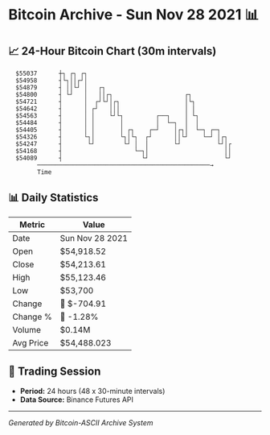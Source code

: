# Bitcoin Archive - Sun Nov 28 2021 📊

## 📈 24-Hour Bitcoin Chart (30m intervals)

```
  $55037      ┼┐ ┌┐ ┌┐                                         
  $54958      ┤└┐││┌┘│                                         
  $54879      ┤ ││└┘ │   ┌┐                                    
  $54800      ┤ └┘   │   ││┌┐                    ┌┐            
  $54721      ┤      │  ┌┘└┘│┌┐                  │└┐           
  $54642      ┤      │ ┌┘   │││                  │ │           
  $54563      ┤      │ │    └┘└┐         ┌──┐    │ └┐          
  $54484      ┤      │ │       │         │  └─┐  │  │          
  $54405      ┤      │ │       │ ┌┐    ┌─┘    │┌┐│  └─┐ ┌─┐    
  $54326      ┤      └┐│       └┐│└┐  ┌┘      ││└┘    └─┘ │┌┐  
  $54247      ┤       └┘        └┘ │  │       └┘          └┘│┌ 
  $54168      ┤                    └─┐│                     ││ 
  $54089      ┤                      └┘                     └┘ 
        ────────────────────────────────────────────────→
        Time
```

## 📊 Daily Statistics

| Metric | Value |
|--------|-------|
| Date | Sun Nov 28 2021 |
| Open | $54,918.52 |
| Close | $54,213.61 |
| High | $55,123.46 |
| Low | $53,700 |
| Change | 🔴 $-704.91 |
| Change % | 🔴 -1.28% |
| Volume | $0.14M |
| Avg Price | $54,488.023 |

## 📅 Trading Session

- **Period:** 24 hours (48 x 30-minute intervals)
- **Data Source:** Binance Futures API

---
*Generated by Bitcoin-ASCII Archive System*
